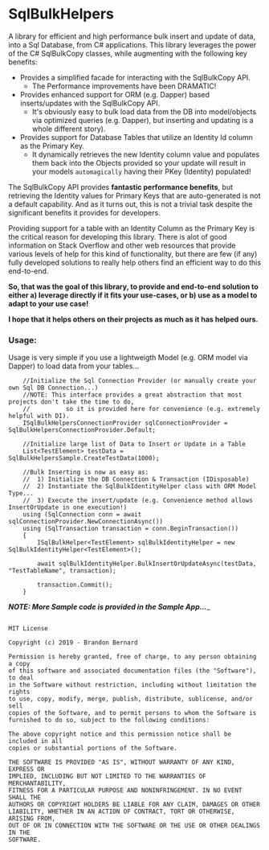 # SqlBulkHelpers
A library for efficient and high performance bulk insert and update of data, into a Sql Database, from C# applications. 
This library leverages the power of the C# SqlBulkCopy classes, while augmenting with the following key benefits:

- Provides a simplified facade for interacting with the SqlBulkCopy API.
  - The Performance improvements have been DRAMATIC!
- Provides enhanced support for ORM (e.g. Dapper) based inserts/updates with the SqlBulkCopy API.
  - It's obviously easy to bulk load data from the DB into model/objects via optimized queries (e.g. Dapper), but inserting and updating is a whole different story).
- Provides support for Database Tables that utilize an Identity Id column as the Primary Key.
  - It dynamically retrieves the new Identity column value and populates them back into the Objects provided so your update will result in your models `automagically` having their PKey (Identity) populated!

The SqlBulkCopy API provides **fantastic performance benefits**, but retrieving the Identity values for Primary Keys that are auto-generated is not a default capability.  And as it turns out, this is not a trivial
task despite the significant benefits it provides for developers.  

Providing support for a table with an Identity Column as the Primary Key is the critical reason for developing this library.  There is alot of good information on Stack Overflow and other web resources that provide
various levels of help for this kind of functionality, but there are few (if any) fully developed solutions to really help others find an efficient way to do this end-to-end.

**So, that was the goal of this library, to provide and end-to-end solution to either a) leverage directly if it fits your use-cases, or b) use as a model to adapt to your use case!**

**I hope that it helps others on their projects as much as it has helped ours.**


### Usage:

Usage is very simple if you use a lightweigth Model (e.g. ORM model via Dapper) to load data from your tables...

```
    //Initialize the Sql Connection Provider (or manually create your own Sql DB Connection...)
    //NOTE: This interface provides a great abstraction that most projects don't take the time to do, 
    //          so it is provided here for convenience (e.g. extremely helpful with DI).
    ISqlBulkHelpersConnectionProvider sqlConnectionProvider = SqlBulkHelpersConnectionProvider.Default;

    //Initialize large list of Data to Insert or Update in a Table
    List<TestElement> testData = SqlBulkHelpersSample.CreateTestData(1000);

    //Bulk Inserting is now as easy as:
    //  1) Initialize the DB Connection & Transaction (IDisposable)
    //  2) Instantiate the SqlBulkIdentityHelper class with ORM Model Type...
    //  3) Execute the insert/update (e.g. Convenience method allows InsertOrUpdate in one execution!)
    using (SqlConnection conn = await sqlConnectionProvider.NewConnectionAsync())
    using (SqlTransaction transaction = conn.BeginTransaction())
    {
        ISqlBulkHelper<TestElement> sqlBulkIdentityHelper = new SqlBulkIdentityHelper<TestElement>();

        await sqlBulkIdentityHelper.BulkInsertOrUpdateAsync(testData, "TestTableName", transaction);

        transaction.Commit();
    }

```

_**NOTE: More Sample code is provided in the Sample App...**__

```
  
MIT License

Copyright (c) 2019 - Brandon Bernard

Permission is hereby granted, free of charge, to any person obtaining a copy
of this software and associated documentation files (the "Software"), to deal
in the Software without restriction, including without limitation the rights
to use, copy, modify, merge, publish, distribute, sublicense, and/or sell
copies of the Software, and to permit persons to whom the Software is
furnished to do so, subject to the following conditions:

The above copyright notice and this permission notice shall be included in all
copies or substantial portions of the Software.

THE SOFTWARE IS PROVIDED "AS IS", WITHOUT WARRANTY OF ANY KIND, EXPRESS OR
IMPLIED, INCLUDING BUT NOT LIMITED TO THE WARRANTIES OF MERCHANTABILITY,
FITNESS FOR A PARTICULAR PURPOSE AND NONINFRINGEMENT. IN NO EVENT SHALL THE
AUTHORS OR COPYRIGHT HOLDERS BE LIABLE FOR ANY CLAIM, DAMAGES OR OTHER
LIABILITY, WHETHER IN AN ACTION OF CONTRACT, TORT OR OTHERWISE, ARISING FROM,
OUT OF OR IN CONNECTION WITH THE SOFTWARE OR THE USE OR OTHER DEALINGS IN THE
SOFTWARE.

```
